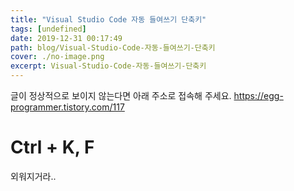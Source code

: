 ```yaml
---
title: "Visual Studio Code 자동 들여쓰기 단축키"
tags: [undefined]
date: 2019-12-31 00:17:49
path: blog/Visual-Studio-Code-자동-들여쓰기-단축키
cover: ./no-image.png
excerpt: Visual-Studio-Code-자동-들여쓰기-단축키
---
```

글이 정상적으로 보이지 않는다면 아래 주소로 접속해 주세요.
https://egg-programmer.tistory.com/117
# Ctrl + K, F

외워지거라..

# &nbsp;